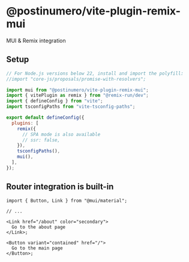 # @postinumero/vite-plugin-remix-mui

MUI & Remix integration

## Setup

```js
// For Node.js versions below 22, install and import the polyfill:
//import "core-js/proposals/promise-with-resolvers";

import mui from "@postinumero/vite-plugin-remix-mui";
import { vitePlugin as remix } from "@remix-run/dev";
import { defineConfig } from "vite";
import tsconfigPaths from "vite-tsconfig-paths";

export default defineConfig({
  plugins: [
    remix({
      // SPA mode is also available
      // ssr: false,
    }),
    tsconfigPaths(),
    mui(),
  ],
});
```

## Router integration is built-in

```tsx
import { Button, Link } from "@mui/material";

// ...

<Link href="/about" color="secondary">
  Go to the about page
</Link>;

<Button variant="contained" href="/">
  Go to the main page
</Button>;
```
